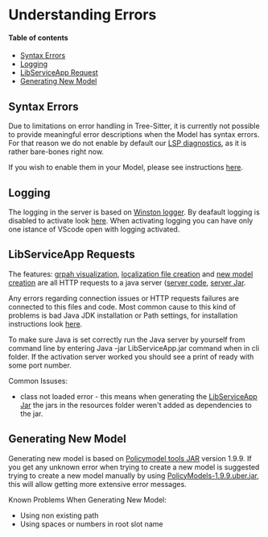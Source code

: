 # Understanding Errors <!-- omit in toc -->

#### Table of contents  <!-- omit in toc -->
- [Syntax Errors](#syntax-errors)
- [Logging](#Logging)
- [LibServiceApp Request](#LibServiceApp-Requests)
- [Generating New Model](#Generating-New-Model)

## Syntax Errors
Due to limitations on error handling in Tree-Sitter, it is currently not possible to provide meaningful error descriptions when the Model has syntax errors. For that reason we do not enable by default our [LSP diagnostics](#https://microsoft.github.io/language-server-protocol/specification#diagnostic), as it is rather bare-bones right now.

If you wish to enable them in your Model, please see instructions [here](../README.md#supported-settings).

## Logging
The logging in the server is based on [Winston logger](https://www.npmjs.com/package/winston). By deafault logging is disabled to activate look [here](./../README.md/#Plugin-Logging).
When activating logging you can have only one istance of VScode open with logging activated.

## LibServiceApp Requests
The features: [grpah visualization](./../README.md/#graphviz-visualization), [localization file creation](./../README.md/#localization) and [new model creation](./../README.md/#create-new-model) are all HTTP requests to a java server ([server code](./../LibServiceApp), [server Jar](./../cli/LibServiceApp.jar).

Any errors regarding connection issues or HTTP requests failures are connected to this files and code. Most common cause to this kind of problems is bad Java JDK installation or Path settings, for installation instructions look [here](./../README.md/#installation).

To make sure Java is set correctly run the Java server by yourself from command line by entering Java -jar LibServiceApp.jar command when in cli folder. If the activation server worked you should see a print of ready with some port number.

Common Issuses:
- class not loaded error - this means when generating the [LibServiceApp Jar](./CONTRIBUTING.md/#LibServiceAPP) the jars in the resources folder weren't added as dependencies to the jar.

## Generating New Model
Generating new model is based on [Policymodel tools JAR](https://github.com/IQSS/DataTaggingLibrary) version 1.9.9.
If you get any unknown error when trying to create a new model is suggested trying to create a new model manually by using [PolicyModels-1.9.9.uber.jar](./../LibServiceApp/resources/PolicyModels-1.9.9.uber.jar), this will allow getting more extensive error messages.

Known Problems When Generating New Model:
- Using non existing path
- Using spaces or numbers in root slot name